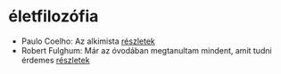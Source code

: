 # életfilozófia

- Paulo Coelho: Az alkimista [részletek](_details/Paulo%20Coelho.md#id_261)
- Robert Fulghum: Már az óvodában megtanultam mindent, amit tudni érdemes [részletek](_details/Robert%20Fulghum.md#id_1302)
